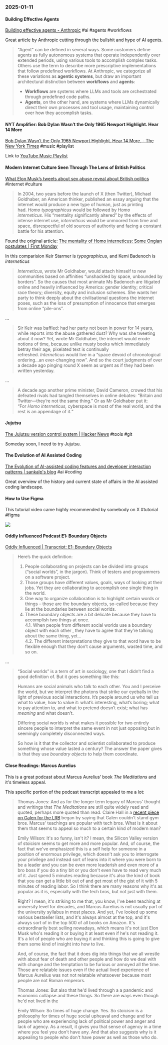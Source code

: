 ### 2025-01-11
#### Building Effective Agents
[Building effective agents - Anthropic](https://www.anthropic.com/research/building-effective-agents) #ai #agents #workflows

Great article by Anthropic cutting through the bullshit and hype of AI agents.

> "Agent" can be defined in several ways. Some customers define agents as fully autonomous systems that operate independently over extended periods, using various tools to accomplish complex tasks. Others use the term to describe more prescriptive implementations that follow predefined workflows. At Anthropic, we categorize all these variations as **agentic systems**, but draw an important architectural distinction between **workflows** and **agents**:
> 
> - **Workflows** are systems where LLMs and tools are orchestrated through predefined code paths.
> - **Agents**, on the other hand, are systems where LLMs dynamically direct their own processes and tool usage, maintaining control over how they accomplish tasks.

#### NYT Amplifier: Bob Dylan Wasn’t the Only 1965 Newport Highlight. Hear 14 More
[Bob Dylan Wasn’t the Only 1965 Newport Highlight. Hear 14 More. - The New York Times](https://www.nytimes.com/2025/01/07/arts/music/amplifier-newsletter-1965-newport-folk-festival.html) #music #playlist 

Link to [YouTube Music Playlist](https://music.youtube.com/playlist?list=PLu_RmAJBNiIIuj2zF6MYrvdC-rVMroi2c&si=MYZejmjak1d_aGBf)

#### Modern Internet Culture Seen Through The Lens of British Politics
[What Elon Musk’s tweets about sex abuse reveal about British politics](https://www.economist.com/britain/2025/01/09/what-elon-musks-tweets-about-sex-abuse-reveal-about-british-politics) #internet #culture

>  
> In 2004, two years before the launch of X (then Twitter), Michael Goldhaber, an American thinker, published an essay arguing that the internet would produce a new type of human, just as printing had. _Homo typographicus_ would be followed by _Homo interneticus._ His “mentality significantly altered” by the effects of intense internet use, _interneticus_ would be unmoored from time and space, disrespectful of old sources of authority and facing a constant battle for his attention.

Found the original article: [The mentality of Homo interneticus: Some Ongian postulates | First Monday](https://firstmonday.org/ojs/index.php/fm/article/view/1155)

In this comparision Keir Starmer is _typographicus_, and Kemi Badenoch is _interneticus_

> _Interneticus_, wrote Mr Goldhaber, would attach himself to new communities based on affinities “unshackled by space, unbounded by borders”. So the causes that most animate Ms Badenoch are litigated online and heavily influenced by America: gender identity; critical race theory; diversity, equity and inclusion schemes. She wants her party to think deeply about the civilisational questions the internet poses, such as the loss of presumption of innocence that emerges from online “pile-ons”.

…

> Sir Keir was baffled: had her party not been in power for 14 years, while reports into the abuse gathered dust? Why was she tweeting about it now? Yet, wrote Mr Goldhaber, the internet would erode notions of time, because unlike musty books which immediately betray their age, pixelated text is continually refreshed. _Interneticus_ would live in a “space devoid of chronological ordering…an ever-changing now”. And so the court judgments of over a decade ago pinging round X seem as urgent as if they had been written yesterday.

…

> A decade ago another prime minister, David Cameron, crowed that his defeated rivals had tangled themselves in online debates: “Britain and Twitter—they’re not the same thing.” Or as Mr Goldhaber put it: “For _Homo interneticus,_ cyberspace is most of the real world, and the rest is an appendage of it.“

#### Jujutsu
[The Jujutsu version control system | Hacker News](https://news.ycombinator.com/item?id=42488112) #tools #git 

Someday soon, I need to try Jujutsu.

#### The Evolution of AI Assisted Coding
[The Evolution of AI-assisted coding features and developer interaction patterns | sankalp's blog](https://sankalp.bearblog.dev/evolution-of-ai-assisted-coding-features-and-developer-interaction-patterns/) #ai #coding 

Great overview of the history and current state of affairs in the AI assisted coding landscape.

#### How to Use Figma
This tutorial video came highly recommended by somebody on X  #tutorial #figma

![](https://www.youtube.com/watch?v=bI6q16ffdgQ)

#### Oddly Influenced Podcast E1: Boundary Objects
[Oddly Influenced | Transcript: E1: Boundary Objects](https://podcast.oddly-influenced.dev/episodes/boundary-objects/transcript)

> Here’s the quick definition:  
> 1. People collaborating on projects can be divided into groups (“social worlds”, in the jargon). Think of testers and programmers on a software project.  
> 2. Those groups have different values, goals, ways of looking at their jobs. Yet they are collaborating to accomplish one single thing in the world.  
> 3. One way to organize collaboration is to highlight certain words or things – those are the boundary objects, so-called because they lie at the boundaries between social worlds.  
> 4. These boundary objects are a bit delicate because they have to accomplish two things at once.  
> 4.1. When people from different social worlds use a boundary object with each other , they have to agree that they’re talking about the same thing, yet…  
> 4.2. The different interpretations they give to that word have to be flexible enough that they don’t cause arguments, wasted time, and so on.

…

> “Social worlds” is a term of art in sociology, one that I didn’t find a good definition of. But it goes something like this:
> 
> Humans are social animals who talk to each other. You and I perceive the world, but we interpret the photons that strike our eyeballs in the light of previous social interactions. It’s people around us who tell us what to value, how to value it: what’s interesting, what’s boring; what to pay attention to, and what to pretend doesn’t exist; what has *meaning* and what doesn’t.
> 
> Differing social worlds is what makes it possible for two entirely sincere people to interpret the same event in not just opposing but in seemingly completely disconnected ways.
> 
> So how is it that the collector and scientist collaborated to produce something whose value lasted a century? The answer the paper gives is that they use *boundary objects* to help them coordinate.

#### Close Readings: Marcus Aurelius
This is a great podcast about Marcus Aurelius’ book  _The Meditations_ and it's timeless appeal.

This specific portion of the podcast transcript appealed to me a lot:

> Thomas Jones: And as for the longer term legacy of Marcus' thought and writings that _The Meditations_ are still quite widely read and quoted, perhaps more quoted than read. Claire Hall in a [recent piece on Galen for the LRB](https://www.lrb.co.uk/the-paper/v46/n06/claire-hall/the-cook-always-wins) began by saying that Galen couldn't stand gym bros. Marcus' teachings are popular with tech bros. What is it about them that seems to appeal so much to a certain kind of modern man?
> 
> Emily WIlson: It's so funny, isn't it? I mean, the Silicon Valley version of stoicism seems to get more and more popular. And, of course, the fact that we've emphasized this is a self help for someone in a position of enormous privilege, which doesn't ask you to interrogate your privilege and instead sort of leans into it where you were born to be a leader and you can be even more leaderish and even more of a bro boss if you do a tiny bit or you don't even have to read very much of it. Just spend 5 minutes reading because it's also the kind of book that you can get a little bit out of and get most of the gist of it with 5 minutes of reading labor. So I think there are many reasons why it's as popular as it is, especially with the tech bros, but not just with them.
> 
> Right? I mean, it's striking to me that, you know, I've been teaching at university level for decades, and Marcus Aurelius is not usually part of the university syllabus in most places. And yet, I've looked up some various bestseller lists, and it's always almost at the top, and it's always sort of in the top 500 of all books on Amazon. It's extraordinarily best selling nowadays, which means it's not just Elon Musk who's reading it or buying it at least even if he's not reading it. It's a lot of people who are buying it and thinking this is going to give them some kind of insight into how to live.
> 
> And, of course, the fact that it does dig into things that we all wrestle with about fear of death and other people and how do we deal with with change and the temptation to be furious or annoyed all the time. Those are relatable issues even if the actual lived experience of Marcus Aurelius was not not relatable whatsoever because most people are not Roman emperors.
> 
> Thomas Jones: But also that he'd lived through a a pandemic and economic collapse and these things. So there are ways even though he'd not lived in the
> 
> Emily WIlson: So times of huge change. Yes. So stoicism is a philosophy for times of huge social upheaval and change and for people who are experiencing lack of political power and anger and lack of agency. As a result, it gives you that sense of agency in a time where you feel you don't have any. And that also suggests why is it appealing to people who don't have power as well as those who do.
